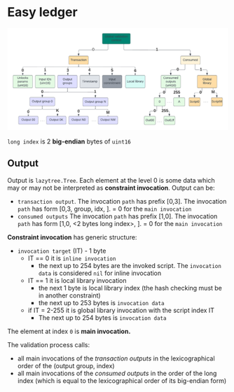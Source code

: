 # Easy ledger

![](global_context.png)

`long index` is 2 **big-endian** bytes of `uint16` 

## Output

Output is `lazytree.Tree`. Each element at the level 0 is some data which may or may not be interpreted as **constraint invocation**.
Output can be:
* `transaction output`. 
The invocation `path` has prefix [0,3]. The invocation `path` has form [0,3, group, idx, <block nr>]. <block nr> = 0 for the `main invocation`   
* `consumed outputs`
The invocation `path` has prefix [1,0]. The invocation `path` has form [1,0, <2 bytes long index>, <block nr>]. <block nr> = 0 for the `main invocation`

**Constraint invocation** has generic structure:
* `invocation target` (IT) - 1 byte
  * IT == 0 it is `inline invocation`
    * the next up to 254 bytes are the invoked script. The `invocation data` is considered `nil` for inline invocation 
  * IT == 1 it is local library invocation
    * the next 1 byte is local library index (the hash checking must be in another constraint)
    * the next up to 253 bytes is `invocation data`
  * if IT = 2-255 it is global library invocation with the script index IT 
    * The next up to 254 bytes is `invocation data`

The element at index `0` is **main invocation.** 

The validation process calls:
* all main invocations of the _transaction outputs_ in the lexicographical order of the (output group, index)
* all main invocations of the _consumed outputs_ in the order of the long index (which is equal to the lexicographical order of its big-endian form) 

